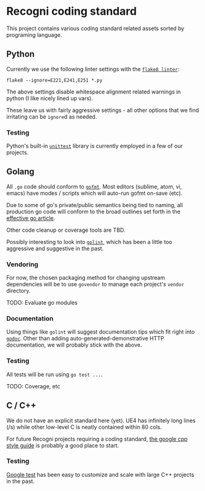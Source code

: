 # Recogni coding standard

This project contains various coding standard related assets sorted by programing language.


## Python

Currently we use the following linter settings with the [`flake8 linter`](http://flake8.pycqa.org/en/latest/):
```
flake8 --ignore=E221,E241,E251 *.py
```

The above settings disable whitespace alignment related warnings in python (I like nicely lined up vars).

These leave us with fairly aggressive settings - all other options that we find irritating can be `ignore`d as needed.

### Testing

Python's built-in [`unittest`](https://docs.python.org/2/library/unittest.html) library is currently employed in a few of our projects.


## Golang

All `.go` code should conform to [`gofmt`](https://golang.org/cmd/gofmt/).  Most editors (sublime, atom, vi, emacs) have modes / scripts which will auto-run gofmt on-save (etc).

Due to some of go's private/public semantics being tied to naming, all production go code will conform to the broad outlines set forth in the [effective go article](https://golang.org/doc/effective_go.html).

Other code cleanup or coverage tools are TBD.

Possibly interesting to look into [`golint`](https://github.com/golang/lint), which has been a little too aggressive and suggestive in the past.

### Vendoring

For now, the chosen packaging method for changing upstream dependencies will be to use `govendor` to manage each project's `vendor` directory.

TODO: Evaluate go modules

### Documentation

Using things like `golint` will suggest documentation tips which fit right into [`godoc`](https://blog.golang.org/godoc-documenting-go-code). Other than adding auto-generated-demonstrative HTTP documentation, we will probably stick with the above.

### Testing

All tests will be run using `go test ...`.

TODO: Coverage, etc


## C / C++

We do not have an explicit standard here (yet).  UE4 has infinitely long lines (/s) while other low-level C is neatly contained within 80 cols.

For future Recogni projects requiring a coding standard, [the google cpp style guide](https://google.github.io/styleguide/cppguide.html) is probably a good place to start.

### Testing

[Google test](https://github.com/google/googletest) has been easy to customize and scale with large C++ projects in the past.

